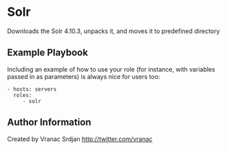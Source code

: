 Solr
=========

Downloads the Solr 4.10.3, unpacks it, and moves it to predefined directory


Example Playbook
----------------

Including an example of how to use your role (for instance, with variables passed in as parameters) is always nice for users too:

    - hosts: servers
      roles:
         - solr

Author Information
------------------

Created by Vranac Srdjan http://twitter.com/vranac
